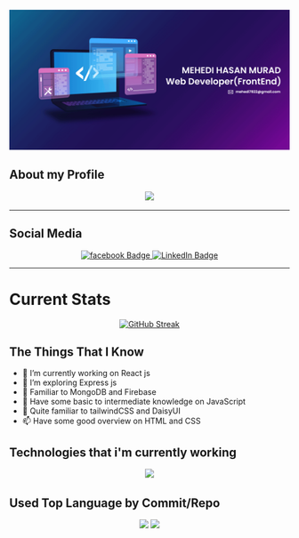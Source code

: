 

![The San Juan Mountains are beautiful!](https://raw.githubusercontent.com/mehedi-murad/mehedi-murad/main/Asset/github1.png "Github Cover")

<!-- ### Hi there 👋 -->

## About my Profile
<div align="center">

![](http://github-profile-summary-cards.vercel.app/api/cards/profile-details?username=mehedi-murad&theme=moonlight)

</div>

------------------------------
<!-- <div id="header" align="center">
  <img src="https://media.giphy.com/media/M9gbBd9nbDrOTu1Mqx/giphy.gif" width="100"/>
</div> -->

## Social Media

<div id="badges" align="center">
  <a href="https://www.facebook.com/mehedimurad08">
    <img src="https://img.shields.io/badge/Facebook-blue?style=for-the-badge&logo=facebook&logoColor=white" alt="facebook Badge"/>
  </a>
  <a href="https://www.linkedin.com/in/mehedi-murad-183a11208/">
  <img src="https://img.shields.io/badge/LinkedIn-blue?style=for-the-badge&logo=linkedin&logoColor=white" alt="LinkedIn Badge"/>
  </a>
</div>

-------------------------

# Current Stats

<p align="center">
  <a href="https://git.io/streak-stats"><img src="https://github-readme-streak-stats.herokuapp.com?user=mehedi-murad&theme=shades-of-purple&hide_border=true" alt="GitHub Streak" /></a>
</p>


## The Things That I Know

- 🔭 I’m currently working on React js
- 🌱 I’m exploring Express js
- 👯 Familiar to MongoDB and Firebase
- 🤔 Have some basic to intermediate knowledge on JavaScript
- 💬 Quite familiar to tailwindCSS and DaisyUI
- 📫 Have some good overview on HTML and CSS

## Technologies that i'm currently working

<p align="center">
  <a href="https://skillicons.dev">
    <img src="https://skillicons.dev/icons?i=css,figma,firebase,git,github,html,js,materialui,react,tailwind,vercel,vscode,mongodb,express&perline=5" />
  </a>
</p>


## Used Top Language by Commit/Repo
<div align="center">

![](http://github-profile-summary-cards.vercel.app/api/cards/repos-per-language?username=mehedi-murad&theme=moonlight) ![](http://github-profile-summary-cards.vercel.app/api/cards/most-commit-language?username=mehedi-murad&theme=moonlight)


</div>







    







<!--
**mehedi-murad/mehedi-murad** is a ✨ _special_ ✨ repository because its `README.md` (this file) appears on your GitHub profile.

###The Things That I Know

- 🔭 I’m currently working on React js
- 🌱 I’m exploring Express js
- 👯 Familiar to MongoDB and Firebase
- 🤔 Have some basic to intermediate knowledge on JavaScript
- 💬 Quite familiar to tailwindCSS and DaisyUI
- 📫 Have some good overview on HTML and CSS

-->

